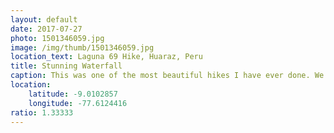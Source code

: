```yaml
---
layout: default
date: 2017-07-27
photo: 1501346059.jpg
image: /img/thumb/1501346059.jpg
location_text: Laguna 69 Hike, Huaraz, Peru
title: Stunning Waterfall
caption: This was one of the most beautiful hikes I have ever done. We were surrounded by amazing waterfalls, gorgeous mountains and glaciers.
location:
    latitude: -9.0102857
    longitude: -77.6124416
ratio: 1.33333
---
```

